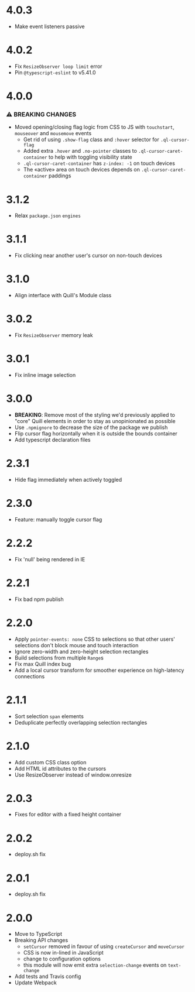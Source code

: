 # 4.0.3
- Make event listeners passive

# 4.0.2
- Fix `ResizeObserver loop limit` error
- Pin `@typescript-eslint` to v5.41.0

# 4.0.0

### ⚠ BREAKING CHANGES
* Moved opening/closing flag logic from CSS to JS with `touchstart`, `mouseover` and `mousemove` events
  * Get rid of using `.show-flag` class and `:hover` selector for `.ql-cursor-flag`
  * Added extra `.hover` and `.no-pointer` classes to `.ql-cursor-caret-container` to help with toggling visibility state
  * `.ql-cursor-caret-container` has `z-index: -1` on touch devices
  * The «active» area on touch devices depends on `.ql-cursor-caret-container` paddings

# 3.1.2

- Relax `package.json` `engines`

# 3.1.1

- Fix clicking near another user's cursor on non-touch devices

# 3.1.0

- Align interface with Quill's Module class

# 3.0.2

- Fix `ResizeObserver` memory leak

# 3.0.1

- Fix inline image selection

# 3.0.0

- **BREAKING**: Remove most of the styling we'd previously applied to "core" Quill elements in order to stay as unopinionated as possible
- Use `.npmignore` to decrease the size of the package we publish
- Flip cursor flag horizontally when it is outside the bounds container
- Add typescript declaration files

# 2.3.1

- Hide flag immediately when actively toggled

# 2.3.0

- Feature: manually toggle cursor flag

# 2.2.2

- Fix 'null' being rendered in IE

# 2.2.1

- Fix bad npm publish

# 2.2.0

- Apply `pointer-events: none` CSS to selections so that other users' selections don't block mouse and touch interaction
- Ignore zero-width and zero-height selection rectangles
- Build selections from multiple `Range`s
- Fix max Quill index bug
- Add a local cursor transform for smoother experience on high-latency connections

# 2.1.1

- Sort selection `span` elements
- Deduplicate perfectly overlapping selection rectangles

# 2.1.0

- Add custom CSS class option
- Add HTML id attributes to the cursors
- Use ResizeObserver instead of window.onresize

# 2.0.3

- Fixes for editor with a fixed height container

# 2.0.2

- deploy.sh fix

# 2.0.1

- deploy.sh fix

# 2.0.0

- Move to TypeScript
- Breaking API changes
  - `setCursor` removed in favour of using `createCursor` and `moveCursor`
  - CSS is now in-lined in JavaScript
  - change to configuration options
  - this module will now emit extra `selection-change` events on `text-change`
- Add tests and Travis config
- Update Webpack
